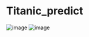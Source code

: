 # Titanic_predict
![image](https://github.com/Khang2561/Titanic_predict/assets/98502471/6b03e2f6-81b2-40eb-8fb3-50d59f31ddc2)
![image](https://github.com/Khang2561/Titanic_predict/assets/98502471/17e4d919-5e09-4047-ae62-527ffc85ba4c)
